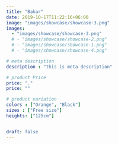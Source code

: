 ```yaml
---
title: "Bahar"
date: 2019-10-17T11:22:16+06:00
image: "images/showcase/showcase-3.png"
images: 
  - "images/showcase/showcase-3.png"
  # - "images/showcase/showcase-2.png"
  # - "images/showcase/showcase-1.png"
  # - "images/showcase/showcase-4.png"

# meta description
description : "this is meta description"

# product Price
price: "."
price: ""

# product variation
colors : ["Orange", "Black"]
sizes : ["Free size"]
heights: ["125cm"]


draft: false
---
```


<!-- Apple Watch is a line of smartwatches produced by Apple Inc. It incorporates fitness tracking and health-oriented capabilities with integration with iOS and other Apple products and services. -->
